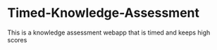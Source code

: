 # Timed-Knowledge-Assessment
This is a knowledge assessment webapp that is timed and keeps high scores
